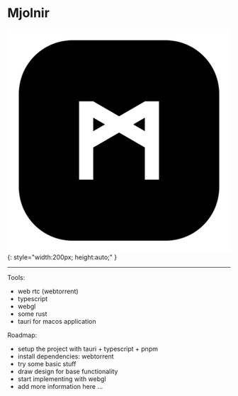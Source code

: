 # Mjolnir

![App Icon](/src-tauri/icons/1024x1024.png){: style="width:200px; height:auto;" }

---

Tools:
- web rtc (webtorrent)
- typescript
- webgl
- some rust
- tauri for macos application

Roadmap:
- setup the project with tauri + typescript + pnpm
- install dependencies: webtorrent
- try some basic stuff
- draw design for base functionality
- start implementing with webgl
- add more information here ...
